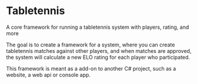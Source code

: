 # Tabletennis
A core framework for running a tabletennis system with players, rating, and more

The goal is to create a framework for a system, where you can create tabletennis matches 
against other players, and when matches are approved, the system will calculate a new 
ELO rating for each player who participated. 

This framework is meant as a add-on to another C# project, such as a website, a web api or console app.
